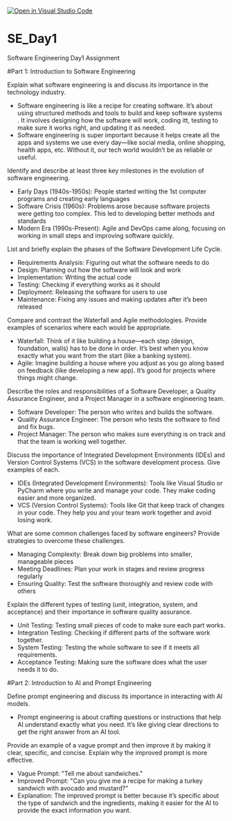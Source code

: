 [![Open in Visual Studio Code](https://classroom.github.com/assets/open-in-vscode-2e0aaae1b6195c2367325f4f02e2d04e9abb55f0b24a779b69b11b9e10269abc.svg)](https://classroom.github.com/online_ide?assignment_repo_id=15914447&assignment_repo_type=AssignmentRepo)
# SE_Day1
Software Engineering Day1 Assignment

#Part 1: Introduction to Software Engineering

Explain what software engineering is and discuss its importance in the technology industry.
- Software engineering is like a recipe for creating software. It’s about using structured methods and tools to build and keep software systems . It involves designing how the software will work, coding itt, testing to make sure it works right, and updating it as needed.
- Software engineering is super important because it helps create all the apps and systems we use every day—like social media, online shopping, health apps, etc. Without it, our tech world wouldn’t be as reliable or useful.

Identify and describe at least three key milestones in the evolution of software engineering.
- Early Days (1940s-1950s): People started writing the 1st computer programs and creating early languages
- Software Crisis (1960s): Problems arose because software projects were getting too complex. This led to developing better methods and standards
- Modern Era (1990s-Present): Agile and DevOps came along, focusing on working in small steps and improving software quickly.

List and briefly explain the phases of the Software Development Life Cycle. 
- Requirements Analysis: Figuring out what the software needs to do
- Design: Planning out how the software will look and work
- Implementation: Writing the actual code
- Testing: Checking if everything works as it should
- Deployment: Releasing the software for users to use
- Maintenance: Fixing any issues and making updates after it’s been released

Compare and contrast the Waterfall and Agile methodologies. Provide examples of scenarios where each would be appropriate.
- Waterfall: Think of it like building a house—each step (design, foundation, walls) has to be done in order. It’s best when you know exactly what you want from the start (like a banking system).
- Agile: Imagine building a house where you adjust as you go along based on feedback (like developing a new app). It’s good for projects where things might change.

Describe the roles and responsibilities of a Software Developer, a Quality Assurance Engineer, and a Project Manager in a software engineering team.
- Software Developer: The person who writes and builds the software.
- Quality Assurance Engineer: The person who tests the software to find and fix bugs.
- Project Manager: The person who makes sure everything is on track and that the team is working well together.

Discuss the importance of Integrated Development Environments (IDEs) and Version Control Systems (VCS) in the software development process. Give examples of each.
- IDEs (Integrated Development Environments): Tools like Visual Studio or PyCharm where you write and manage your code. They make coding easier and more organized.
- VCS (Version Control Systems): Tools like Git that keep track of changes in your code. They help you and your team work together and avoid losing work.

What are some common challenges faced by software engineers? Provide strategies to overcome these challenges.
- Managing Complexity: Break down big problems into smaller, manageable pieces
- Meeting Deadlines: Plan your work in stages and review progress regularly
- Ensuring Quality: Test the software thoroughly and review code with others

Explain the different types of testing (unit, integration, system, and acceptance) and their importance in software quality assurance.
- Unit Testing: Testing small pieces of code to make sure each part works.
- Integration Testing: Checking if different parts of the software work together.
- System Testing: Testing the whole software to see if it meets all requirements.
- Acceptance Testing: Making sure the software does what the user needs it to do.


#Part 2: Introduction to AI and Prompt Engineering

Define prompt engineering and discuss its importance in interacting with AI models.
- Prompt engineering is about crafting questions or instructions that help AI understand exactly what you need. It’s like giving clear directions to get the right answer from an AI tool.

Provide an example of a vague prompt and then improve it by making it clear, specific, and concise. Explain why the improved prompt is more effective.
- Vague Prompt: "Tell me about sandwiches."
- Improved Prompt: "Can you give me a recipe for making a turkey sandwich with avocado and mustard?"
- Explanation: The improved prompt is better because it’s specific about the type of sandwich and the ingredients, making it easier for the AI to provide the exact information you want.
